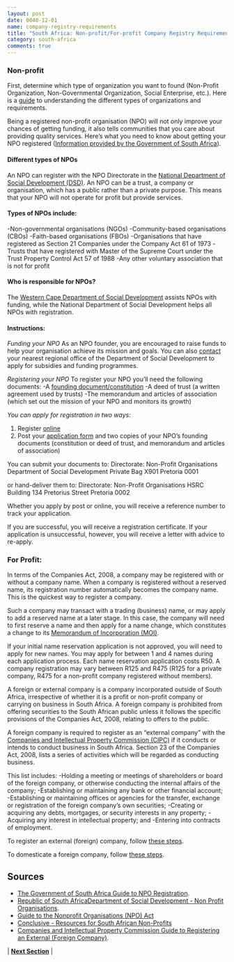 ```yaml
---
layout: post
date: 0040-12-01
name: company-registry-requirements
title: "South Africa: Non-profit/For-profit Company Registry Requirements"
category: south-africa
comments: true
---
```


### Non-profit
First, determine which type of organization you want to found (Non-Profit Organization, Non-Governmental Organization, Social Enterprise, etc.). Here is a [guide](http://conclusive.co.za/comparing-npo-types/) to understanding the different types of organizations and requirements.

Being a registered non-profit organisation (NPO) will not only improve your chances of getting funding, it also tells communities that you care about providing quality services. Here’s what you need to know about getting your NPO registered ([Information provided by the Government of South Africa](https://www.westerncape.gov.za/service/non-profit-organisations-registration-and-funding)).

#### Different types of NPOs

An NPO can register with the NPO Directorate in the [National Department of Social Development (DSD)](http://www.dsd.gov.za/npo/index.php?option=com_content&task=view&id=13&Itemid=35). An NPO can be a trust, a company or organisation, which has a public rather than a private purpose. This means that your NPO will not operate for profit but provide services.

#### Types of NPOs include:
-Non-governmental organisations (NGOs)
-Community-based organisations (CBOs)
-Faith-based organisations (FBOs)
-Organisations that have registered as Section 21 Companies under the Company Act 61 of 1973
-Trusts that have registered with Master of the Supreme Court under the Trust Property Control Act 57 of 1988
-Any other voluntary association that is not for profit


#### Who is responsible for NPOs?
The [Western Cape Department of Social Development](https://www.westerncape.gov.za/dept/social-development) assists NPOs with funding, while the National Department of Social Development helps all NPOs with registration.

#### Instructions:	
_Funding your NPO_
As an NPO founder, you are encouraged to raise funds to help your organisation achieve its mission and goals. You can also [contact](https://www.westerncape.gov.za/dept/social-development/facilities/1232) your nearest regional office of the Department of Social Development to apply for subsidies and funding programmes.

_Registering your NPO_
To register your NPO you’ll need the following documents:
-A [founding document/constitution](http://www.dsd.gov.za/npo/index2.php?option=com_docman&task=doc_view&gid=181&Itemid=39)
-A deed of trust (a written agreement used by trusts)
-The memorandum and articles of association (which set out the mission of your NPO and monitors its growth)


_You can apply for registration in two ways:_

1. Register [online](http://www.npo.gov.za/PublicNpo/WebApplicationCase/Register)
2. Post your [application form](http://c/Users/C092http://www.dsd.gov.za/services/downloads/npo_application_form.pdf0726/Downloads/Applic%20Form%20NPO's.pdf) and two copies of your NPO’s founding documents (constitution or deed of trust, and memorandum and articles of association)

You can submit your documents to:
Directorate: Non-Profit Organisations
Department of Social Development
Private Bag X901
Pretoria
0001

or hand-deliver them to:
Directorate: Non-Profit Organisations
HSRC Building
134 Pretorius Street
Pretoria
0002

Whether you apply by post or online, you will receive a reference number to track your application.

If you are successful, you will receive a registration certificate. If your application is unsuccessful, however, you will receive a letter with advice to re-apply. 

### For Profit:
In terms of the Companies Act, 2008, a company may be registered with or without a company name. When a company is registered without a reserved name, its registration number automatically becomes the company name. This is the quickest way to register a company.

Such a company may transact with a trading (business) name, or may apply to add a reserved name at a later stage. In this case, the company will need to first reserve a name and then apply for a name change, which constitutes a change to its [Memorandum of Incorporation (MOI)](http://www.cipc.co.za/index.php/register-your-business/companies/moi/).

If your initial name reservation application is not approved, you will need to apply for new names. You may apply for between 1 and 4 names during each application process. Each name reservation application costs R50. A company registration may vary between R125 and R475 (R125 for a private company, R475 for a non-profit company registered without members).

A foreign or external company is a company incorporated outside of South Africa, irrespective of whether it is a profit or non-profit company or carrying on business in South Africa. A foreign company is prohibited from offering securities to the South African public unless it follows the specific provisions of the Companies Act, 2008, relating to offers to the public.

A foreign company is required to register as an “external company” with the [Companies and Intellectual Property Commission (CIPC)](http://www.cipc.co.za/index.php/register-your-business/companies/register-external-foreign-company/) if it conducts or intends to conduct business in South Africa. Section 23 of the Companies Act, 2008, lists a series of activities which will be regarded as conducting business.

This list includes:
-Holding a meeting or meetings of shareholders or board of the foreign company, or otherwise conducting the internal affairs of the company;
-Establishing or maintaining any bank or other financial account;
-Establishing or maintaining offices or agencies for the transfer, exchange or registration of the foreign company’s own securities;
-Creating or acquiring any debts, mortgages, or security interests in any property;
-Acquiring any interest in intellectual property; and
-Entering into contracts of employment.

To register an external (foreign) company, follow [these steps](http://www.cipc.co.za/index.php/register-your-business/companies/register-external-foreign-company/register-external-company/).

To domesticate a foreign company, follow [these steps](http://www.cipc.co.za/index.php/register-your-business/companies/register-external-foreign-company/domesticate-foreign-company/).

Sources
---
- [The Government of South Africa Guide to NPO Registration](https://www.westerncape.gov.za/general-publication/all-you-need-know-about-registration-non-profit-organisations).
- [Republic of South AfricaDepartment of Social Development - Non Profit Organisations](http://www.dsd.gov.za/npo/).
- [Guide to the Nonprofit Organisations (NPO) Act](http://www.etu.org.za/toolbox/docs/building/guide.html)
- [Conclusive - Resources for South African Non-Profits](http://conclusive.co.za/registering-npo/)
- [Companies and Intellectual Property Commission Guide to Registering an External (Foreign Company)](http://www.cipc.co.za/index.php/register-your-business/companies/register-external-foreign-company/).


| **[Next Section]( https://neo-project.github.io/global-blockchain-compliance-hub//south-africa/south-africa-team-member-nationality-requirements.html)** |
